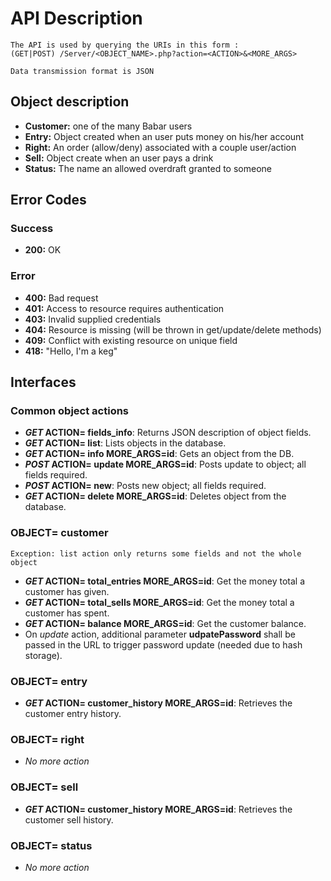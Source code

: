 # API Description

	The API is used by querying the URIs in this form : 
	(GET|POST) /Server/<OBJECT_NAME>.php?action=<ACTION>&<MORE_ARGS>

	Data transmission format is JSON

## Object description

- **Customer:** one of the many Babar users
- **Entry:** Object created when an user puts money on his/her account
- **Right:** An order (allow/deny) associated with a couple user/action
- **Sell:** Object create when an user pays a drink
- **Status:** The name an allowed overdraft granted to someone

## Error Codes

### Success
- **200:** OK

### Error
- **400:** Bad request
- **401:** Access to resource requires authentication
- **403:** Invalid supplied credentials
- **404:** Resource is missing (will be thrown in get/update/delete methods)
- **409:** Conflict with existing resource on unique field
- **418:** "Hello, I'm a keg"

## Interfaces

### Common object actions

- **_GET_	ACTION= fields_info**: Returns JSON description of object fields.
- **_GET_	ACTION= list**: Lists objects in the database.
- **_GET_	ACTION= info 	MORE_ARGS=id**: Gets an object from the DB.
- **_POST_	ACTION= update 	MORE_ARGS=id**: Posts update to object; all fields required.
- **_POST_	ACTION= new**: Posts new object; all fields required.
- **_GET_	ACTION= delete	MORE_ARGS=id**: Deletes object from the database.

### OBJECT=	customer

	Exception: list action only returns some fields and not the whole object

- **_GET_	ACTION=	total_entries	MORE_ARGS=id**: Get the money total a customer has given.
- **_GET_	ACTION= total_sells		MORE_ARGS=id**: Get the money total a customer has spent.
- **_GET_	ACTION= balance			MORE_ARGS=id**: Get the customer balance.
- On _update_ action, additional parameter **udpatePassword** shall be passed in the URL to trigger password update (needed due to hash storage).

### OBJECT=	entry

- **_GET_	ACTION= customer_history	MORE_ARGS=id**: Retrieves the customer entry history.

### OBJECT=	right

- _No more action_

### OBJECT=	sell

- **_GET_	ACTION= customer_history	MORE_ARGS=id**: Retrieves the customer sell history.

### OBJECT=	status

- _No more action_

